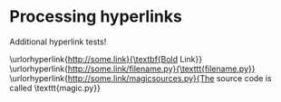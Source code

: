 # Processing hyperlinks

Additional hyperlink tests!

\urlorhyperlink{http://some.link}{\textbf{Bold Link}} \urlorhyperlink{http://some.link/filename.py}{\texttt{filename.py}} \urlorhyperlink{http://some.link/magicsources.py}{The source code is called \texttt{magic.py}}


